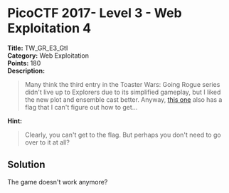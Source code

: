 # PicoCTF 2017- Level 3 - Web Exploitation 4

**Title:** TW_GR_E3_GtI  
**Category:** Web Exploitation  
**Points:** 180  
**Description:**

>Many think the third entry in the Toaster Wars: Going Rogue series didn't live up to Explorers due to its simplified gameplay, but I liked the new plot and ensemble cast better. Anyway, [this one](http://shell2017.picoctf.com:29668/) also has a flag that I can't figure out how to get...  

**Hint:**

>Clearly, you can't get to the flag. But perhaps you don't need to go over to it at all?  

## Solution

The game doesn't work anymore?